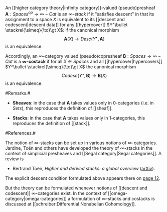 An [[higher category theory|infinity category]]-valued (pseudo)presheaf $\mathbf{A} : Spaces^{op} \to \infty-Cat$ is an _$\infty$-stack_ if it "satisfies descent" in that its assignment to a space $X$ is equivalent to its [[descent and codescent|descent data]] for any [[hypercover]] $Y^\bullet \stackrel{\simeq}{\to}\gt X$: if the canonical morphism
$$
  \mathbf{A}(X) \to
  Desc(Y^\bullet, \mathbf{A})
$$
is an equivalence.

Accordingly, an $\infty$-category valued (pseudo)copresheaf $\mathbf{B} : Spaces \to \infty-Cat$ is a **$\infty$-costack** if for all $X \in Spaces$ and all [[hypercover|hypercovers]] $Y^\bullet \stackrel{\simeq}{\to}\gt X$ the canonical morphism
$$
  Codesc(Y^\bullet, \mathbf{B}) \to \mathbf{B}(X)
$$
is an equivalence.

#Remarks.#

* **Sheaves**: in the case that $\mathbf{A}$ takes values only in 0-categories (i.e. in $Sets$), this reproduces the definition of [[sheaf]].

* **Stacks**: in the case that $\mathbf{A}$ takes values only in 1-categories, this reproduces the definition of [[stack]].


#References.#

The notion of $\infty$-stacks can be set up in various notions of $\infty$-categories. Jardine, To&#235;n and others have developed the theory of $\infty$-stacks in the context of simplicial presheaves and [[Segal category|Segal categories]]. A review is

* Bertrand To&#235;n, _Higher and derived stacks: a global overview_ ([arXiv](http://arxiv.org/abs/math.AG/0604504)).

The explicit descent condition formulated above appears there on [page 12](http://arxiv.org/PS_cache/math/pdf/0604/0604504v3.pdf#page=12).

But the theory can be formulated whenever notions of [[descent and codescent]] $\infty$-categories exist. In the context of [[omega-category|omega-categories]] a formulation of $\infty$-stacks and costacks is discussed at [[schreiber:Differential Nonabelian Cohomology]].
